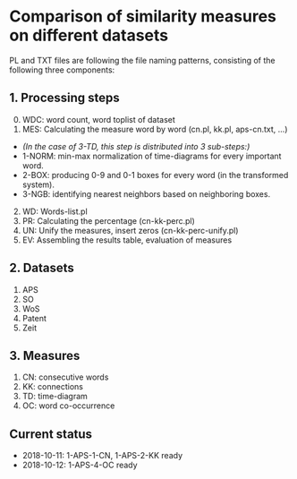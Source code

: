 # Comparison of similarity measures on different datasets

PL and TXT files are following the file naming patterns, consisting of the following three components:

## 1. Processing steps

0. WDC: word count, word toplist of dataset
1. MES: Calculating the measure word by word (cn.pl, kk.pl, aps-cn.txt, ...)
  - _(In the case of 3-TD, this step is distributed into 3 sub-steps:)_
  - 1-NORM: min-max normalization of time-diagrams for every important word.
  - 2-BOX: producing 0-9 and 0-1 boxes for every word (in the transformed system).
  - 3-NGB: identifying nearest neighbors based on neighboring boxes.
2. WD: Words-list.pl
3. PR: Calculating the percentage (cn-kk-perc.pl)
4. UN: Unify the measures, insert zeros (cn-kk-perc-unify.pl)
5. EV: Assembling the results table, evaluation of measures

## 2. Datasets

1. APS
2. SO
3. WoS
4. Patent
5. Zeit

## 3. Measures

1. CN: consecutive words
2. KK: connections
3. TD: time-diagram
4. OC: word co-occurrence

## Current status

- 2018-10-11: 1-APS-1-CN, 1-APS-2-KK ready
- 2018-10-12: 1-APS-4-OC ready


